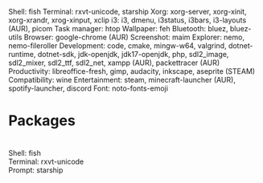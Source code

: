 Shell: fish
Terminal: rxvt-unicode, starship
Xorg: xorg-server, xorg-xinit, xorg-xrandr, xrog-xinput, xclip
i3: i3, dmenu, i3status, i3bars, i3-layouts (AUR), picom
Task manager: htop
Wallpaper: feh
Bluetooth: bluez, bluez-utils
Browser: google-chrome (AUR)
Screenshot: maim
Explorer: nemo, nemo-fileroller
Development: code, cmake, mingw-w64, valgrind, dotnet-runtime, dotnet-sdk, jdk-openjdk, jdk17-openjdk, php, sdl2_image, sdl2_mixer, sdl2_ttf, sdl2_net, xampp (AUR), packettracer (AUR)
Productivity: libreoffice-fresh, gimp, audacity, inkscape, aseprite (STEAM)
Compatibility: wine
Entertainment: steam, minecraft-launcher (AUR), spotify-launcher, discord
Font: noto-fonts-emoji

# Packages

#
Shell: fish\
Terminal: rxvt-unicode\
Prompt: starship